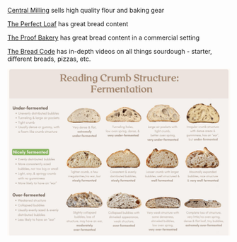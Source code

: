 [Central Milling](https://centralmilling.com/) sells high quality flour and baking gear

[The Perfect Loaf](https://www.youtube.com/results?search_query=the+perfect+loaf+sourdough+bread) has great bread content

[The Proof Bakery](https://www.youtube.com/watch?v=ZA_lt-zMeig) has great bread content in a commercial setting

[The Bread Code](https://www.youtube.com/c/TheBreadCode) has in-depth videos on all things sourdough - starter, different breads, pizzas, etc.

![crumb_reading](crumb_reading.jpg?raw=true"Title")
